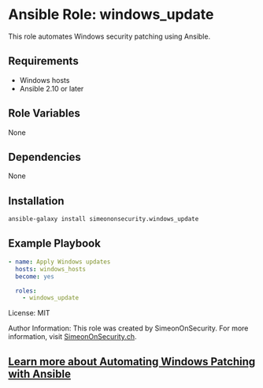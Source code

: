 # Ansible Role: windows_update

This role automates Windows security patching using Ansible.

## Requirements

- Windows hosts
- Ansible 2.10 or later

## Role Variables

None

## Dependencies

None

## Installation
```bash
ansible-galaxy install simeononsecurity.windows_update
```

## Example Playbook

```yaml
- name: Apply Windows updates
  hosts: windows_hosts
  become: yes

  roles:
    - windows_update
```

License: MIT

Author Information:
This role was created by SimeonOnSecurity.
For more information, visit [SimeonOnSecurity.ch](https://simeononsecurity.ch).



## [Learn more about Automating Windows Patching with Ansible](https://simeononsecurity.ch/guides/automate-windows-patching-and-updates-with-ansible/)
